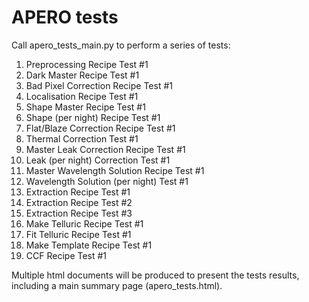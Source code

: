 # APERO tests

Call apero_tests_main.py to perform a series of tests:

1. Preprocessing Recipe Test #1
2. Dark Master Recipe Test #1
3. Bad Pixel Correction Recipe Test #1
4. Localisation Recipe Test #1
5. Shape Master Recipe Test #1
6. Shape (per night) Recipe Test #1
7. Flat/Blaze Correction Recipe Test #1
8. Thermal Correction Test #1
9. Master Leak Correction Recipe Test #1
10. Leak (per night) Correction Test #1
11. Master Wavelength Solution Recipe Test #1
12. Wavelength Solution (per night) Test #1
13. Extraction Recipe Test #1
14. Extraction Recipe Test #2
15. Extraction Recipe Test #3
16. Make Telluric Recipe Test #1
17. Fit Telluric Recipe Test #1
18. Make Template Recipe Test #1
19. CCF Recipe Test #1

Multiple html documents will be produced to present the tests results, including a main summary page (apero_tests.html).
